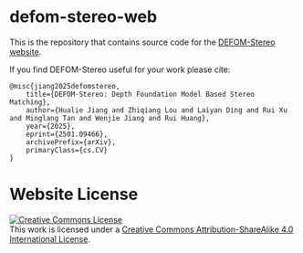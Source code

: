# defom-stereo-web

This is the repository that contains source code for the [DEFOM-Stereo website](https://insta360-research-team.github.io/DEFOM-Stereo).

If you find DEFOM-Stereo useful for your work please cite:

```
@misc{jiang2025defomstereo,
    title={DEFOM-Stereo: Depth Foundation Model Based Stereo Matching},
    author={Hualie Jiang and Zhiqiang Lou and Laiyan Ding and Rui Xu and Minglang Tan and Wenjie Jiang and Rui Huang},
    year={2025},
    eprint={2501.09466},
    archivePrefix={arXiv},
    primaryClass={cs.CV}
}
```



# Website License

<a rel="license" href="http://creativecommons.org/licenses/by-sa/4.0/"><img alt="Creative Commons License" style="border-width:0" src="https://i.creativecommons.org/l/by-sa/4.0/88x31.png" /></a><br />This work is licensed under a <a rel="license" href="http://creativecommons.org/licenses/by-sa/4.0/">Creative Commons Attribution-ShareAlike 4.0 International License</a>.
